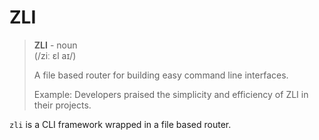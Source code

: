 # ZLI
> **ZLI** - noun
> <br />(/ziː ɛl aɪ/)
>
> A file based router for building easy command line interfaces.
>
> Example: Developers praised the simplicity and efficiency of ZLI in their projects.

`zli` is a CLI framework wrapped in a file based router.
